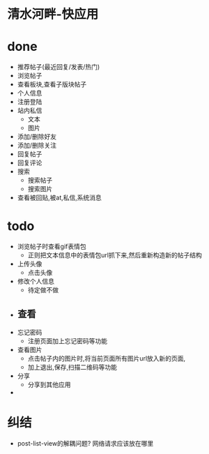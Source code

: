 # 清水河畔-快应用

# done

- 推荐帖子(最近回复/发表/热门)
- 浏览帖子
- 查看板块,查看子版块帖子
- 个人信息
- 注册登陆
- 站内私信
    - 文本
    - 图片
- 添加/删除好友
- 添加/删除关注
- 回复帖子
- 回复评论
- 搜索
    - 搜索帖子
    - 搜索图片
- 查看被回贴,被at,私信,系统消息

# todo
- 浏览帖子时查看gif表情包
    - 正则把文本信息中的表情包url抓下来,然后重新构造新的帖子结构
- 上传头像
    - 点击头像
- 修改个人信息
    - 待定做不做
- 查看
    -
- 忘记密码
    - 注册页面加上忘记密码等功能
- 查看图片
    - 点击帖子内的图片时,将当前页面所有图片url放入新的页面,
    - 加上退出,保存,扫描二维码等功能
- 分享
    - 分享到其他应用
- 

# 纠结

- post-list-view的解耦问题? 网络请求应该放在哪里
